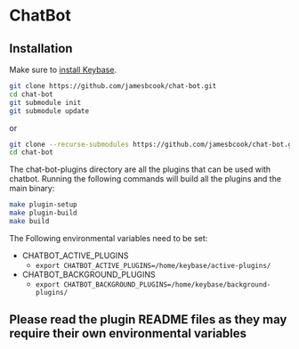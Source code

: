 # ChatBot

## Installation

Make sure to [install Keybase](https://keybase.io/download).

```bash
git clone https://github.com/jamesbcook/chat-bot.git
cd chat-bot
git submodule init
git submodule update
```

or

```bash
git clone --recurse-submodules https://github.com/jamesbcook/chat-bot.git
cd chat-bot
```

The chat-bot-plugins directory are all the plugins that can be used with chatbot.  Running the following commands will build all the plugins and the main binary:

```bash
make plugin-setup
make plugin-build
make build
```

The Following environmental variables need to be set:

* CHATBOT_ACTIVE_PLUGINS
  * ```export CHATBOT_ACTIVE_PLUGINS=/home/keybase/active-plugins/```
* CHATBOT_BACKGROUND_PLUGINS
  * ```export CHATBOT_BACKGROUND_PLUGINS=/home/keybase/background-plugins/```

## Please read the plugin README files as they may require their own environmental variables